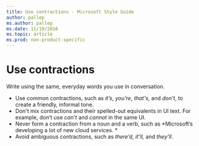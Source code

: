 ```yaml
---
title: Use contractions - Microsoft Style Guide
author: pallep
ms.author: pallep
ms.date: 11/19/2016
ms.topic: article
ms.prod: non-product-specific
---
```


# Use contractions

Write using the same, everyday words you use in conversation. 

  - Use common contractions, such as *it’s*, *you’re*, *that's,* and *don’t*, to create a friendly, informal tone.
  - Don't mix contractions and their spelled-out equivalents in UI text. For example, don’t use *can’t* and *cannot* in the same UI.
  - Never form a contraction from a noun and a verb, such as *Microsoft’s developing a lot of new cloud services.
    *
  - Avoid ambiguous contractions, such as *there’d, it’ll,* and *they’ll*.
